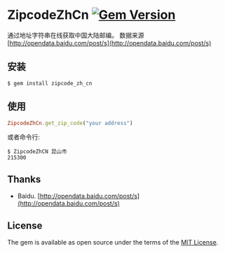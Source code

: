 # ZipcodeZhCn [![Gem Version](https://badge.fury.io/rb/zipcode_zh_cn.svg)](http://badge.fury.io/rb/zipcode_zh_cn)

通过地址字符串在线获取中国大陆邮编。 数据来源 [http://opendata.baidu.com/post/s](http://opendata.baidu.com/post/s)

## 安装
    $ gem install zipcode_zh_cn

## 使用

```ruby
ZipcodeZhCn.get_zip_code("your address")
```
或者命令行:

    $ ZipcodeZhCN 昆山市
    215300


## Thanks

- Baidu. [http://opendata.baidu.com/post/s](http://opendata.baidu.com/post/s)

## License

The gem is available as open source under the terms of the [MIT License](http://opensource.org/licenses/MIT).

